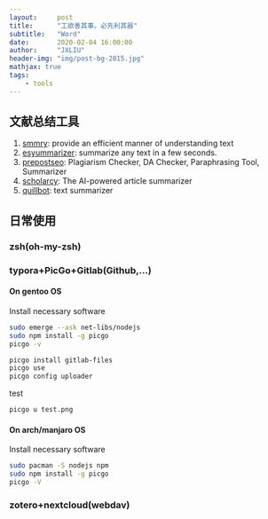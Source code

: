 ```yaml
---
layout:     post
title:      "工欲善其事，必先利其器"
subtitle:   "Word"
date:       2020-02-04 16:00:00
author:     "JXLIU"
header-img: "img/post-bg-2015.jpg"
mathjax: true
tags:
    - tools
---
```


## 文献总结工具

1. [smmry](https://smmry.com): provide an efficient manner of understanding text
2. [esyummarizer](http://esummarizer.com/): summarize any text in a few seconds.
3. [prepostseo](https://www.prepostseo.com/tool/text-summarizer): Plagiarism Checker, DA Checker, Paraphrasing Tool, Summarizer
4. [scholarcy](https://www.scholarcy.com/): The AI-powered article summarizer
5. [quillbot](https://quillbot.com/summarize): text summarizer

## 日常使用
### zsh(oh-my-zsh)
### typora+PicGo+Gitlab(Github,...)

#### On gentoo OS

Install necessary software

```bash
sudo emerge --ask net-libs/nodejs
sudo npm install -g picgo
picgo -v
```

```bash
picgo install gitlab-files
picgo use
picgo config uploader
```

test

```bash
picgo u test.png
```

#### On arch/manjaro OS

Install necessary software

```bash
sudo pacman -S nodejs npm
sudo npm install -g picgo
picgo -V
```

### zotero+nextcloud(webdav)
